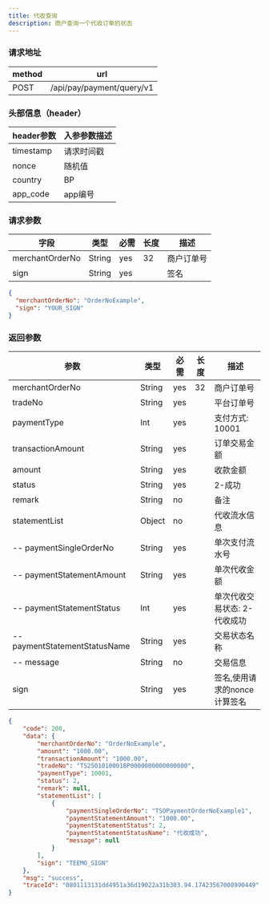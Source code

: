 ```yaml
---
title: 代收查询
description: 商户查询一个代收订单的状态
---
```


### 请求地址

| method | url                       |
| ------ | ------------------------- |
| POST   | /api/pay/payment/query/v1 |

### 头部信息（header）

| header参数                  | 入参参数描述 |
|---------------------------|--------|
| timestamp                 | 请求时间戳  |
| nonce                     | 随机值    |
| country                   | BP     |
| app_code                  | app编号  |

### 请求参数

| 字段            | 类型   | 必需 | 长度 | 描述       |
| --------------- | ------ | ---- | ---- | ---------- |
| merchantOrderNo | String | yes  | 32   | 商户订单号 |
| sign            | String | yes  |      | 签名       |

```json title=请求示例
{
  "merchantOrderNo": "OrderNoExample",
  "sign": "YOUR_SIGN"
}
```

### 返回参数

| 参数                          | 类型   | 必需 | 长度 | 描述                |
| ----------------------------- | ------ | ---- |---|-------------------|
| merchantOrderNo               | String | yes  | 32 | 商户订单号             |
| tradeNo                       | String | yes  |   | 平台订单号             |
| paymentType                   | Int    | yes  |   | 支付方式: 10001       |
| transactionAmount             | String | yes  |   | 订单交易金额            |
| amount                        | String | yes  |   | 收款金额              |
| status                        | String | yes  |   | 2-成功              |
| remark                        | String | no   |   | 备注                |
| statementList                 | Object | no   |   | 代收流水信息            |
| -- paymentSingleOrderNo       | String | yes  |   | 单次支付流水号           |
| -- paymentStatementAmount     | String | yes  |   | 单次代收金额            |
| -- paymentStatementStatus     | Int | yes  |   | 单次代收交易状态: 2-代收成功  |
| -- paymentStatementStatusName | String | yes  |   | 交易状态名称            |
| -- message                    | String | no   |   | 交易信息              |
| sign                          | String | yes  |   | 签名,使用请求的nonce计算签名 |

```json title=返回示例
{
    "code": 200,
    "data": {
        "merchantOrderNo": "OrderNoExample",
        "amount": "1000.00",
        "transactionAmount": "1000.00",
        "tradeNo": "TS2501010001BP0000000000000000",
        "paymentType": 10001,
        "status": 2,
        "remark": null,
        "statementList": [
            {
                "paymentSingleOrderNo": "TSOPaymentOrderNoExample1",
                "paymentStatementAmount": "1000.00",
                "paymentStatementStatus": 2,
                "paymentStatementStatusName": "代收成功",
                "message": null
            }
        ],
        "sign": "TEEMO_SIGN"
    },
    "msg": "success",
    "traceId": "0801113131dd4951a36d19022a31b303.94.17423567008990449"
}
```
